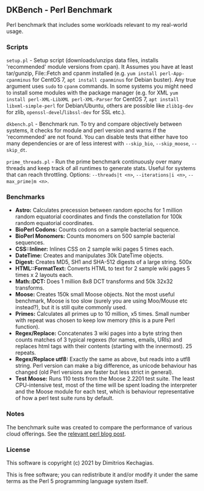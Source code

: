 
## DKBench - Perl Benchmark

Perl benchmark that includes some workloads relevant to my real-world usage.

### Scripts

`setup.pl` - Setup script (downloads/unzips data files, installs 'recommended' module versions from cpan).
It Assumes you have at least tar/gunzip, File::Fetch and cpanm installed (e.g. `yum install perl-App-cpanminus` for CentOS 7, `apt install cpanminus` for Debian buster).
Any true argument uses `sudo` to `cpanm` commands.
In some systems you might need to install some modules with the package manager (e.g. for XML `yum install perl-XML-LibXML perl-XML-Parser` for CentOS 7, `apt install libxml-simple-perl` for Debian/Ubuntu, others are possible like `zlib1g-dev` for zlib, `openssl-devel`/`libssl-dev` for SSL etc.).

`dkbench.pl` - Benchmark run. To try and compare objectively between systems, it checks for module and perl version and warns if the 'recommended' are not found. You can disable tests that either have too many dependencies or are of less interest with `--skip_bio`, `--skip_moose`, `--skip_dt`.

`prime_threads.pl` - Run the prime benchmark continuously over many threads and keep track of all runtimes to generate stats. Useful for systems that can reach throttling. Options: `--threads|t <n>`, `--iterations|i <n>`, `--max_prime|m <n>`.

### Benchmarks

 * **Astro:** Calculates precession between random epochs for 1 million random equatorial coordinates and finds the constellation for 100k random equatorial coordinates.
 * **BioPerl Codons:** Counts codons on a sample bacterial sequence.
 * **BioPerl Monomers:** Counts monomers on 500 sample bacterial sequences.
 * **CSS::Inliner:** Inlines CSS on 2 sample wiki pages 5 times each.
 * **DateTime:** Creates and manipulates 30k DateTime objects.
 * **Digest:** Creates MD5, SH1 and SHA-512 digests of a large string. 500x
 * **HTML::FormatText:** Converts HTML to text for 2 sample wiki pages 5 times x 2 layouts each.
 * **Math::DCT:** Does 1 million 8x8 DCT transforms and 50k 32x32 transforms. 
 * **Moose:** Creates 150k small Moose objects. Not the most useful benchmark, Moose is too slow (surely you are using Moo/Mouse etc instead?), but it is still quite commonly used.
 * **Primes:** Calculates all primes up to 10 million, x5 times. Small number with repeat was chosen to keep low memory (this is a pure Perl function).
 * **Regex/Replace:** Concatenates 3 wiki pages into a byte string then counts matches of 3 typical regexes (for names, emails, URIs) and replaces html tags with their contents (starting with the innermost). 25 repeats.
 * **Regex/Replace utf8:** Exactly the same as above, but reads into a utf8 string. Perl version can make a big difference, as unicode behaviour has changed (old Perl versions are faster but less strict in general).
 * **Test Moose:** Runs 110 tests from the Moose 2.2201 test suite. The least CPU-intensive test, most of the time will be spent loading the interpreter and the Moose module for each test, which is behaviour representative of how a perl test suite runs by default.

### Notes

The benchmark suite was created to compare the performance of various cloud offerings. See the [relevant perl blog post](http://blogs.perl.org/users/dimitrios_kechagias/2022/03/cloud-provider-performance-comparison-gcp-aws-azure-perl.html).

### License

 This software is copyright (c) 2021 by Dimitrios Kechagias.

This is free software; you can redistribute it and/or modify it under
the same terms as the Perl 5 programming language system itself.
